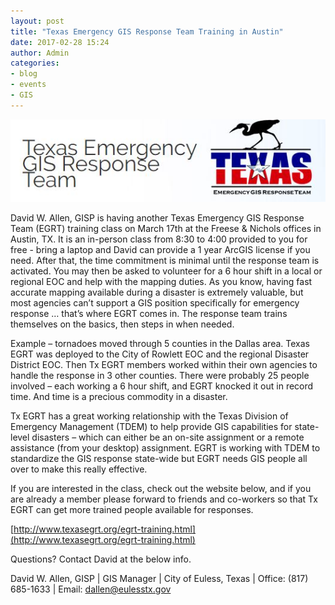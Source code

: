 ```yaml
---
layout: post
title: "Texas Emergency GIS Response Team Training in Austin"
date: 2017-02-28 15:24
author: Admin
categories:
- blog
- events
- GIS
---
```


[![texas-egrt](/assets/img/blog/texas_egrt.jpg)](http://www.texasegrt.org)

David W. Allen, GISP is having another Texas Emergency GIS Response Team (EGRT) training class on March 17th at the Freese & Nichols offices in Austin, TX. It is an in-person class from 8:30 to 4:00 provided to you for free - bring a laptop and David can provide a 1 year ArcGIS license if you need. After that, the time commitment is minimal until the response team is activated. You may then be asked to volunteer for a 6 hour shift in a local or regional EOC and help with the mapping duties. As you know, having fast accurate mapping available during a disaster is extremely valuable, but most agencies can’t support a GIS position specifically for emergency response … that’s where EGRT comes in. The response team trains themselves on the basics, then steps in when needed.
 
Example – tornadoes moved through 5 counties in the Dallas area. Texas EGRT was deployed to the City of Rowlett EOC and the regional Disaster District EOC. Then Tx EGRT members worked within their own agencies to handle the response in 3 other counties. There were probably 25 people involved – each working a 6 hour shift, and EGRT knocked it out in record time. And time is a precious commodity in a disaster.
 
Tx EGRT has a great working relationship with the Texas Division of Emergency Management (TDEM) to help provide GIS capabilities for state-level disasters – which can either be an on-site assignment or a remote assistance (from your desktop) assignment. EGRT is working with TDEM to standardize the GIS response state-wide but EGRT needs GIS people all over to make this really effective.
 
If you are interested in the class, check out the website below, and if you are already a member please forward to friends and co-workers so that Tx EGRT can get more trained people available for responses.

[http://www.texasegrt.org/egrt-training.html](http://www.texasegrt.org/egrt-training.html)

Questions? Contact David at the below info.

David W. Allen, GISP | GIS Manager | City of Euless, Texas | Office: (817) 685-1633 | Email: dallen@eulesstx.gov